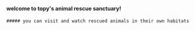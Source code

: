 #### welcome to topy's animal rescue sanctuary!
    ##### you can visit and watch rescued animals in their own habitats
